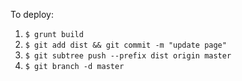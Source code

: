 
To deploy:

1. `$ grunt build`
2. `$ git add dist && git commit -m "update page"`
3. `$ git subtree push --prefix dist origin master`
4. `$ git branch -d master`
